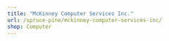 ```yaml
---
title: "McKinney Computer Services Inc."
url: /spruce-pine/mckinney-computer-services-inc/
shop: Computer
---
```

